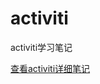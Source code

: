 # activiti
activiti学习笔记

[查看activiti详细笔记](https://github.com/bryanluo/springboot-activiti/blob/master/HELP.md)
